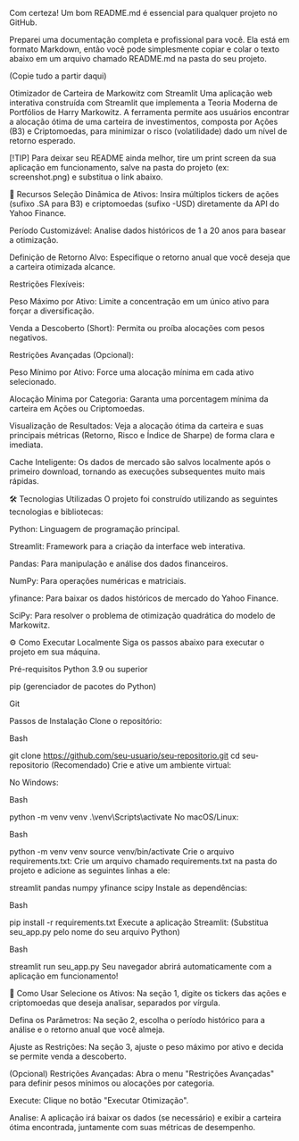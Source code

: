 Com certeza! Um bom README.md é essencial para qualquer projeto no GitHub.

Preparei uma documentação completa e profissional para você. Ela está em formato Markdown, então você pode simplesmente copiar e colar o texto abaixo em um arquivo chamado README.md na pasta do seu projeto.

(Copie tudo a partir daqui)

Otimizador de Carteira de Markowitz com Streamlit
Uma aplicação web interativa construída com Streamlit que implementa a Teoria Moderna de Portfólios de Harry Markowitz. A ferramenta permite aos usuários encontrar a alocação ótima de uma carteira de investimentos, composta por Ações (B3) e Criptomoedas, para minimizar o risco (volatilidade) dado um nível de retorno esperado.

[!TIP]
Para deixar seu README ainda melhor, tire um print screen da sua aplicação em funcionamento, salve na pasta do projeto (ex: screenshot.png) e substitua o link abaixo.

🚀 Recursos
Seleção Dinâmica de Ativos: Insira múltiplos tickers de ações (sufixo .SA para B3) e criptomoedas (sufixo -USD) diretamente da API do Yahoo Finance.

Período Customizável: Analise dados históricos de 1 a 20 anos para basear a otimização.

Definição de Retorno Alvo: Especifique o retorno anual que você deseja que a carteira otimizada alcance.

Restrições Flexíveis:

Peso Máximo por Ativo: Limite a concentração em um único ativo para forçar a diversificação.

Venda a Descoberto (Short): Permita ou proíba alocações com pesos negativos.

Restrições Avançadas (Opcional):

Peso Mínimo por Ativo: Force uma alocação mínima em cada ativo selecionado.

Alocação Mínima por Categoria: Garanta uma porcentagem mínima da carteira em Ações ou Criptomoedas.

Visualização de Resultados: Veja a alocação ótima da carteira e suas principais métricas (Retorno, Risco e Índice de Sharpe) de forma clara e imediata.

Cache Inteligente: Os dados de mercado são salvos localmente após o primeiro download, tornando as execuções subsequentes muito mais rápidas.

🛠️ Tecnologias Utilizadas
O projeto foi construído utilizando as seguintes tecnologias e bibliotecas:

Python: Linguagem de programação principal.

Streamlit: Framework para a criação da interface web interativa.

Pandas: Para manipulação e análise dos dados financeiros.

NumPy: Para operações numéricas e matriciais.

yfinance: Para baixar os dados históricos de mercado do Yahoo Finance.

SciPy: Para resolver o problema de otimização quadrática do modelo de Markowitz.

⚙️ Como Executar Localmente
Siga os passos abaixo para executar o projeto em sua máquina.

Pré-requisitos
Python 3.9 ou superior

pip (gerenciador de pacotes do Python)

Git

Passos de Instalação
Clone o repositório:

Bash

git clone https://github.com/seu-usuario/seu-repositorio.git
cd seu-repositorio
(Recomendado) Crie e ative um ambiente virtual:

No Windows:

Bash

python -m venv venv
.\venv\Scripts\activate
No macOS/Linux:

Bash

python -m venv venv
source venv/bin/activate
Crie o arquivo requirements.txt:
Crie um arquivo chamado requirements.txt na pasta do projeto e adicione as seguintes linhas a ele:

streamlit
pandas
numpy
yfinance
scipy
Instale as dependências:

Bash

pip install -r requirements.txt
Execute a aplicação Streamlit:
(Substitua seu_app.py pelo nome do seu arquivo Python)

Bash

streamlit run seu_app.py
Seu navegador abrirá automaticamente com a aplicação em funcionamento!

📖 Como Usar
Selecione os Ativos: Na seção 1, digite os tickers das ações e criptomoedas que deseja analisar, separados por vírgula.

Defina os Parâmetros: Na seção 2, escolha o período histórico para a análise e o retorno anual que você almeja.

Ajuste as Restrições: Na seção 3, ajuste o peso máximo por ativo e decida se permite venda a descoberto.

(Opcional) Restrições Avançadas: Abra o menu "Restrições Avançadas" para definir pesos mínimos ou alocações por categoria.

Execute: Clique no botão "Executar Otimização".

Analise: A aplicação irá baixar os dados (se necessário) e exibir a carteira ótima encontrada, juntamente com suas métricas de desempenho.